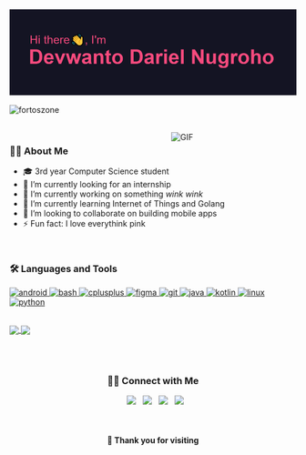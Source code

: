 <img src="header.png">
<p align="left"> <img src="https://komarev.com/ghpvc/?username=fortoszone&label=Profile%20views&color=f64a7d&style=flat" alt="fortoszone" /> </p>

<br>

<img align="right" alt="GIF" src="https://media.giphy.com/media/LmNwrBhejkK9EFP504/giphy.gif" width="220"/>
<h3 align="left">👨‍💻 About Me</h3>

  - 🎓 3rd year Computer Science student
  - 🤔 I’m currently looking for an internship
  - 🔭 I’m currently working on something *wink wink*
  - 🌱 I’m currently learning Internet of Things and Golang
  - 👯 I’m looking to collaborate on building mobile apps
  - ⚡ Fun fact: I love everythink pink

<br>
<h3 align="left">🛠️ Languages and Tools</h3>
<p align="left"> <a href="https://developer.android.com" target="_blank"> <img src="https://devicons.github.io/devicon/devicon.git/icons/android/android-original-wordmark.svg" alt="android" width="40" height="40"/> </a> <a href="https://www.gnu.org/software/bash/" target="_blank"> <img src="https://www.vectorlogo.zone/logos/gnu_bash/gnu_bash-icon.svg" alt="bash" width="40" height="40"/> </a> <a href="https://www.w3schools.com/cpp/" target="_blank"> <img src="https://devicons.github.io/devicon/devicon.git/icons/cplusplus/cplusplus-original.svg" alt="cplusplus" width="40" height="40"/> </a> <a href="https://www.figma.com/" target="_blank"> <img src="https://www.vectorlogo.zone/logos/figma/figma-icon.svg" alt="figma" width="40" height="40"/> </a> <a href="https://git-scm.com/" target="_blank"> <img src="https://www.vectorlogo.zone/logos/git-scm/git-scm-icon.svg" alt="git" width="40" height="40"/> </a> <a href="https://www.java.com" target="_blank"> <img src="https://devicons.github.io/devicon/devicon.git/icons/java/java-original-wordmark.svg" alt="java" width="40" height="40"/> </a> <a href="https://kotlinlang.org" target="_blank"> <img src="https://www.vectorlogo.zone/logos/kotlinlang/kotlinlang-icon.svg" alt="kotlin" width="40" height="40"/> </a> <a href="https://www.linux.org/" target="_blank"> <img src="https://devicons.github.io/devicon/devicon.git/icons/linux/linux-original.svg" alt="linux" width="40" height="40"/> </a> <a href="https://www.python.org" target="_blank"> <img src="https://devicons.github.io/devicon/devicon.git/icons/python/python-original.svg" alt="python" width="40" height="40"/> </a> </p>

<br>

<a href="stats">
  <img align="center" src="https://github-readme-stats.vercel.app/api?username=fortoszone&show_icons=true&theme=radical">
</a>
<a href="lang">
  <img align="center" src="https://github-readme-stats.vercel.app/api/top-langs/?username=fortoszone&layout=compact&theme=radical">
</a>

<br><br>

<h3 align="center"> 🤝🏻 Connect with Me </h3>

<p align="center">
&nbsp; <a href="https://dev.to/fortoszone" target="_blank" rel="noopener noreferrer"><img src="https://img.shields.io/badge/DEV.TO-%230A0A0A.svg?&style=for-the-badge&logo=dev-dot-to&logoColor=white"/></a>
&nbsp; <a href="https://www.instagram.com/deva.nugroho/" target="_blank" rel="noopener noreferrer"><img src="https://img.shields.io/badge/instagram-%23E4405F.svg?&style=for-the-badge&logo=instagram&logoColor=white"/></a>
&nbsp; <a href="https://www.linkedin.com/in/devanugroho/" target="_blank" rel="noopener noreferrer"><img src="https://img.shields.io/badge/linkedin-%230077B5.svg?&style=for-the-badge&logo=linkedin&logoColor=white"/></a>
&nbsp; <a href="mailto:devanugroho03@gmail.com" target="_blank" rel="noopener noreferrer"><img src="https://img.shields.io/badge/gmail-D14836?&style=for-the-badge&logo=gmail&logoColor=white"/></a>
</p>

<br>

<h4 align="center">🙏 Thank you for visiting</h4>

<!--
**fortoszone/fortoszone** is a ✨ _special_ ✨ repository because its `README.md` (this file) appears on your GitHub profile.
-->
